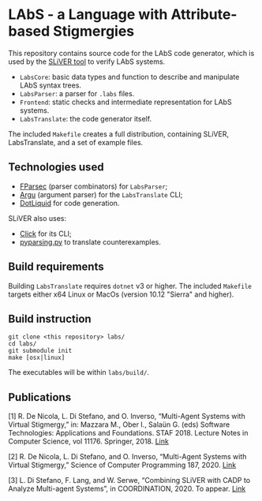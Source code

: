 # LAbS - a Language with Attribute-based Stigmergies

This repository contains source code for the LAbS code generator,
which is used by the [SLiVER tool](https://github.com/labs-lang/sliver) to verify
LAbS systems.

* `LabsCore`: basic data types and function to describe and  manipulate LAbS syntax trees.
* `LabsParser`: a parser for `.labs` files.
* `Frontend`: static checks and intermediate representation for  LAbS systems.
* `LabsTranslate`: the code generator itself.

The included `Makefile` creates a full distribution, containing SLiVER,
LabsTranslate, and a set of example files. 

## Technologies used

* [FParsec](https://www.quanttec.com/fparsec/) (parser combinators) for `LabsParser`;
* [Argu](http://fsprojects.github.io/Argu/) (argument parser) for the `LabsTranslate` CLI;
* [DotLiquid](http://dotliquidmarkup.org/) for code generation.

SLiVER also uses:

* [Click](click.palletsprojects.com/) for its CLI;
* [pyparsing.py](https://pyparsing-docs.readthedocs.io) to translate counterexamples.

## Build requirements

Building `LabsTranslate` requires `dotnet` v3 or higher.
The included `Makefile` targets either x64 Linux or MacOs (version 10.12 "Sierra" and higher).

## Build instruction

```
git clone <this repository> labs/
cd labs/
git submodule init
make [osx|linux]
```

The executables will be within `labs/build/`.

## Publications


[1] R. De Nicola, L. Di Stefano, and O. Inverso, “Multi-Agent Systems with Virtual Stigmergy,” in: Mazzara M., Ober I., Salaün G. (eds) Software Technologies: Applications and Foundations. STAF 2018. Lecture Notes in Computer Science, vol 11176. Springer, 2018. [Link](https://link.springer.com/chapter/10.1007%2F978-3-030-04771-9_26)

[2] R. De Nicola, L. Di Stefano, and O. Inverso, “Multi-Agent Systems with Virtual Stigmergy,” Science of Computer Programming 187, 2020. [Link](https://doi.org/10.1016/j.scico.2019.102345)

[3] L. Di Stefano, F. Lang, and W. Serwe, “Combining SLiVER with CADP to Analyze Multi-agent Systems”, in COORDINATION, 2020. To appear. [Link](http://www.discotec.org/2020/coordination.html)
